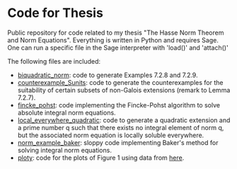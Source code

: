 # Code for Thesis

Public repository for code related to my thesis "The Hasse Norm Theorem and Norm
Equations". Everything is written in Python and requires Sage. One can run a
specific file in the Sage interpreter with 'load()' and 'attach()'

The following files are included:

- [biquadratic_norm](biquadratic_norm.sage): code to generate Examples 7.2.8 and
  7.2.9.
- [counterexample_Sunits](counterexample_Sunits.sage): code to generate the
  counterexamples for the suitability of certain subsets of non-Galois extensions
  (remark to Lemma 7.2.7).
- [fincke_pohst](fincke_pohst.sage): code implementing the Fincke-Pohst
  algorithm to solve absolute integral norm equations.
- [local_everywhere_quadratic](local_everywhere_quadratic.sage): code to generate a quadratic extension
  and a prime number q such that there exists no integral element of norm q, but
  the associated norm equation is locally soluble everywhere.
- [norm_example_baker](norm_example_baker.sage): sloppy code implementing
  Baker's method for solving integral norm equations.
- [ploty](ploty.py): code for the plots of Figure 1 using data from
  [here](data).
